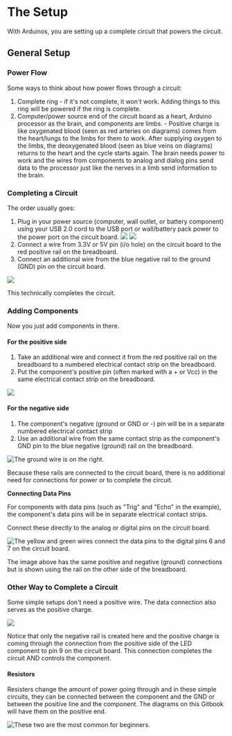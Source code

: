 # The Setup

With Arduinos, you are setting up a complete circuit that powers the circuit.

## General Setup

### Power Flow

Some ways to think about how power flows through a circuit:

1. Complete ring - if it's not complete, it won't work. Adding things to this ring will be powered if the ring is complete.
2. Computer/power source end of the circuit board as a heart, Arduino processor as the brain, and components are limbs. - Positive charge is like oxygenated blood \(seen as red arteries on diagrams\) comes from the heart/lungs to the limbs for them to work. After supplying oxygen to the limbs, the deoxygenated blood \(seen as blue veins on diagrams\) returns to the heart and the cycle starts again. The brain needs power to work and the wires from components to analog and dialog pins send data to the processor just like the nerves in a limb send information to the brain.

### Completing a Circuit

The order usually goes:

1. Plug in your power source \(computer, wall outlet, or battery component\) using your USB 2.0 cord to the USB port or wall/battery pack power to the power port on the circuit board.  ![](../../.gitbook/assets/image%20%28276%29.png) ![](../../.gitbook/assets/image%20%28282%29.png)   
2. Connect a wire from 3.3V or 5V pin \(i/o hole\) on the circuit board to the red positive rail on the breadboard.
3. Connect an additional wire from the blue negative rail to the ground \(GND\) pin on the circuit board.

![](../../.gitbook/assets/image%20%28298%29.png)

This technically completes the circuit.

### Adding Components

Now you just add components in there.

#### For the positive side

1. Take an additional wire and connect it from the red positive rail on the breadboard to a numbered electrical contact strip on the breadboard.
2. Put the component's positive pin \(often marked with a + or Vcc\) in the same electrical contact strip on the breadboard.

![](../../.gitbook/assets/image%20%28293%29.png)

#### For the negative side

1. The component's negative \(ground or GND or -\) pin will be in a separate numbered electrical contact strip
2. Use an additional wire from the same contact strip as the component's GND pin to the blue negative \(ground\) rail on the breadboard.

![The ground wire is on the right.](../../.gitbook/assets/image%20%28278%29.png)

Because these rails are connected to the circuit board, there is no additional need for connections for power or to complete the circuit.

**Connecting Data Pins**

For components with data pins \(such as "Trig" and "Echo" in the example\), the component's data pins will be in separate electrical contact strips.

Connect these directly to the analog or digital pins on the circuit board.

![The yellow and green wires connect the data pins to the digital pins 6 and 7 on the circuit board.](../../.gitbook/assets/image%20%28287%29.png)

The image above has the same positive and negative \(ground\) connections but is shown using the rail on the other side of the breadboard.

### Other Way to Complete a Circuit

Some simple setups don't need a positive wire. The data connection also serves as the positive charge.

![](../../.gitbook/assets/image%20%28305%29.png)

Notice that only the negative rail is created here and the positive charge is coming through the connection from the positive side of the LED component to pin 9 on the circuit board. This connection completes the circuit AND controls the component.

#### Resistors

Resisters change the amount of power going through and in these simple circuits, they can be connected between the component and the GND or between the positive line and the component. The diagrams on this Gitbook will have them on the positive end.

![These two are the most common for beginners.](../../.gitbook/assets/image%20%28283%29.png)




